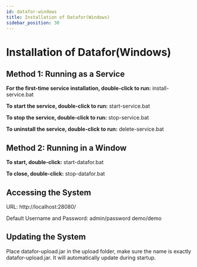 ```yaml
---
id: datafor-windows
title: Installation of Datafor(Windows)
sidebar_position: 30
---
```

# Installation of Datafor(Windows) 

## Method 1: Running as a Service

**For the first-time service installation, double-click to run:**
install-service.bat

**To start the service, double-click to run:**
start-service.bat

**To stop the service, double-click to run:**
stop-service.bat

**To uninstall the service, double-click to run:**
delete-service.bat

## Method 2: Running in a Window

**To start, double-click:**
start-datafor.bat

**To close, double-click:**
stop-datafor.bat

## Accessing the System

URL: http://localhost:28080/

Default Username and Password:
admin/password
demo/demo

## Updating the System

Place datafor-upload.jar in the upload folder, make sure the name is exactly datafor-upload.jar. It will automatically update during startup.